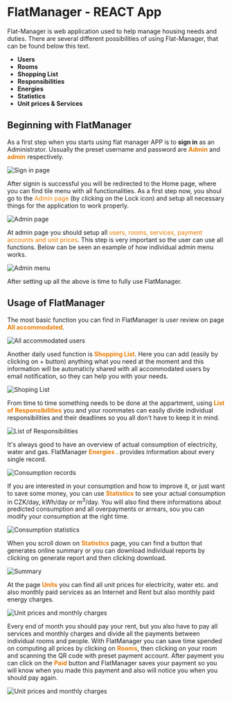 # FlatManager - REACT App

Flat-Manager is web application used to help manage housing needs and duties. There are several different possibilities of using Flat-Manager, that can be found below this text.

- **Users**
- **Rooms**
- **Shopping List**
- **Responsibilities**
- **Energies**
- **Statistics**
- **Unit prices & Services**

## Beginning with FlatManager

As a first step when you starts using flat manager APP is to **sign in** as an Administrator. Ussually the preset username and password are <span style="color: #E77A00">**Admin**</span> and <span style="color: #E77A00">**admin**</span> respectively.

![Sign in page](./Screens/login.png "Sign In page - FlatManager")

After signin is successful you will be redirected to the Home page, where you can find tile menu with all functionalities. As a first step now, you shoul go to the <span style="color: #E77A00">Admin page</span> (by clicking on the Lock icon) and setup all necessary things for the application to work properly.

![Admin page](./Screens/admin.png "Admin page - FlatManager")

At admin page you should setup all <span style="color: #E77A00">users, rooms, services, payment accounts and unit prices</span>. This step is very important so the user can use all functions. Below can be seen an example of how individual admin menu works.

![Admin menu](./Screens/adminMenu.png "Admin menu for setting up the unit prices - FlatManager")

After setting up all the above is time to fully use FlatManager.

## Usage of FlatManager

The most basic function you can find in FlatManager is user review on page <span style="font-weight: bold; color: #E77A00">All accommodated</span>.

![All accommodated users](./Screens/users.png "All accommodated users - FlatManager")

Another daily used function is <span style="font-weight: bold; color: #E77A00">Shopping List</span>. Here you can add (easily by clicking on + button) anything what you need at the moment and this information will be automaticly shared with all accommodated users by email notification, so they can help you with your needs.

![Shoping List](./Screens/shopingList.png "Shoping List - FlatManager")

From time to time something needs to be done at the appartment, using <span style="font-weight: bold; color: #E77A00">List of Responsibilities</span> you and your roommates can easily divide individual responsibilities and their deadlines so you all don't have to keep it in mind.

![List of Responsibilities](./Screens/responsibilities.png "List of responsibilities - FlatManager")

It's always good to have an overview of actual consumption of electricity, water and gas. FlatManager <span style="font-weight: bold; color: #E77A00">Energies</span> .
provides information about every single record.

![Consumption records](./Screens/energies.png "Consumption records - FlatManager")

If you are interested in your consumption and how to improve it, or just want to save some money, you can use <span style="font-weight: bold; color: #E77A00">Statistics</span> to see your actual consumption in CZK/day, kWh/day or m<sup>3</sup>/day. You will also find there informations about predicted consumption and all overpayments or arrears, sou you can modify your consumption at the right time.

![Consumption statistics](./Screens/stats.png "Consumption statistics - FlatManager")

When you scroll down on <span style="font-weight: bold; color: #E77A00">Statistics</span> page, you can find a button that generates online summary or you can download individual reports by clicking on generate report and then clicking download.

![Summary](./Screens/generateSums.png "Summary - FlatManager")

At the page <span style="font-weight: bold; color: #E77A00">Units</span> you can find all unit prices for electricity, water etc. and also monthly paid services as an Internet and Rent but also monthly paid energy charges.

![Unit prices and monthly charges](./Screens/units.png "Unit prices and monthly charges - FlatManager")

Every end of month you should pay your rent, but you also have to pay all services and monthly charges and divide all the payments between individual rooms and people. With FlatManager you can save time spended on computing all prices by clicking on <span style="font-weight: bold; color: #E77A00">Rooms</span>, then clicking on your room and scanning the QR code with preset payment account. After payment you can click on the <span style="font-weight: bold; color: #E77A00">Paid</span> button and FlatManager saves your payment so you will know when you made this payment and also will notice you when you should pay again.

![Unit prices and monthly charges](./Screens/showedQR.png "Unit prices and monthly charges - FlatManager")
